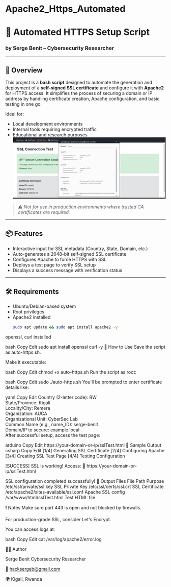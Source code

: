 # Apache2_Https_Automated

# 🔐 Automated HTTPS Setup Script

### by **Serge Benit** – Cybersecurity Researcher

---

## 🧾 Overview

This project is a **bash script** designed to automate the generation and deployment of a **self-signed SSL certificate** and configure it with **Apache2** for HTTPS access. It simplifies the process of securing a domain or IP address by handling certificate creation, Apache configuration, and basic testing in one go.

Ideal for:
- Local development environments
- Internal tools requiring encrypted traffic
- Educational and research purposes
![SSL Script Screenshot](https://raw.githubusercontent.com/Sergeb250/Apache2_Https_Automated/87548a73807af1718d0637633c2d689ecf8b69ea/Screenshot%202025-04-17%20191720.png)

> ⚠️ *Not for use in production environments where trusted CA certificates are required.*

---

## 📦 Features

- Interactive input for SSL metadata (Country, State, Domain, etc.)
- Auto-generates a 2048-bit self-signed SSL certificate
- Configures Apache to force HTTPS with SSL
- Deploys a test page to verify SSL setup
- Displays a success message with verification status

---

## 🛠️ Requirements

- Ubuntu/Debian-based system
- Root privileges
- Apache2 installed  
  ```bash
  sudo apt update && sudo apt install apache2 -y
openssl, curl installed

bash
Copy
Edit
sudo apt install openssl curl -y
🚀 How to Use
Save the script as auto-https.sh.

Make it executable:

bash
Copy
Edit
chmod +x auto-https.sh
Run the script as root:

bash
Copy
Edit
sudo ./auto-https.sh
You'll be prompted to enter certificate details like:

yaml
Copy
Edit
Country (2-letter code): RW  
State/Province: Kigali  
Locality/City: Remera  
Organization: AUCA  
Organizational Unit: CyberSec Lab  
Common Name (e.g., name_ID): serge-benit  
Domain/IP to secure: example.local  
After successful setup, access the test page:

arduino
Copy
Edit
https://your-domain-or-ip/sslTest.html
🧪 Sample Output
csharp
Copy
Edit
[1/4] Generating SSL Certificate
[2/4] Configuring Apache
[3/4] Creating SSL Test Page
[4/4] Testing Configuration

[SUCCESS] SSL is working! Access:
🔗 https://your-domain-or-ip/sslTest.html


SSL configuration completed successfully!
📁 Output Files
File Path	Purpose
/etc/ssl/private/ssl.key	SSL Private Key
/etc/ssl/certs/ssl.crt	SSL Certificate
/etc/apache2/sites-available/ssl.conf	Apache SSL config
/var/www/html/sslTest.html	Test HTML file

❗ Notes
Make sure port 443 is open and not blocked by firewalls.

For production-grade SSL, consider Let's Encrypt.

You can access logs at:

bash
Copy
Edit
cat /var/log/apache2/error.log



👨‍💻 Author

Serge Benit
Cybersecurity Researcher

📧 hacksergeb@gmail.com

🌍 Kigali, Rwanda
